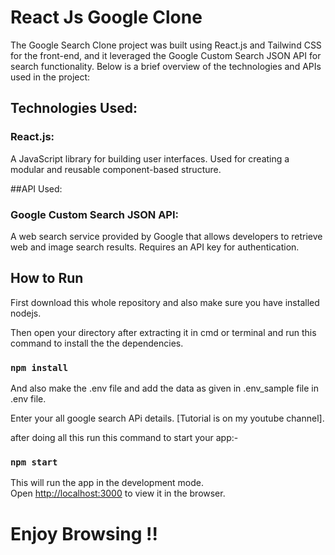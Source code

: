 # React Js Google Clone 
The Google Search Clone project was built using React.js and Tailwind CSS for the front-end, and it leveraged the Google Custom Search JSON API for search functionality. Below is a brief overview of the technologies and APIs used in the project:
## Technologies Used:
### React.js:

A JavaScript library for building user interfaces.
Used for creating a modular and reusable component-based structure.

##API Used:
### Google Custom Search JSON API:
A web search service provided by Google that allows developers to retrieve web and image search results.
Requires an API key for authentication.

## How to Run

First download this whole repository and also make sure you have installed nodejs.

Then open your directory after extracting it in cmd or terminal and run this command to install the the dependencies.

### `npm install`

And also make the .env file and add the data as given in .env_sample file in .env file.

Enter your all google search APi details. [Tutorial is on my youtube channel].

after doing all this run this command to start your app:-

### `npm start`

This will run the app in the development mode.\
Open [http://localhost:3000](http://localhost:3000) to view it in the browser.

# Enjoy Browsing !!
